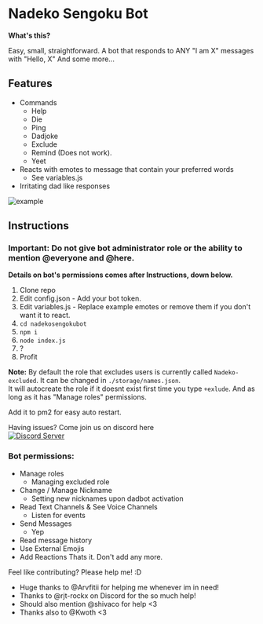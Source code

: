 # Nadeko Sengoku Bot

**What's this?**

Easy, small, straightforward. A bot that responds to ANY "I am X" messages with "Hello, X" And some more...

## Features
* Commands
  * Help
  * Die
  * Ping
  * Dadjoke
  * Exclude
  * Remind (Does not work).
  * Yeet
* Reacts with emotes to message that contain your preferred words
  * See variables.js
* Irritating dad like responses
<img src="https://i.imgur.com/WsMAKPB.png" title="example"/>

## Instructions

### Important: Do not give bot administrator role or the ability to mention @everyone and @here.
**Details on bot's permissions comes after Instructions, down below.**
1. Clone repo
1. Edit config.json - Add your bot token.
1. Edit variables.js - Replace example emotes or remove them if you don't want it to react.
1. `cd nadekosengokubot`
1. `npm i`
1. `node index.js`
1. ?
1. Profit

**Note:** 
By default the role that excludes users is currently called `Nadeko-excluded`. It can be changed in `./storage/names.json`.              
It will autocreate the role if it doesnt exist first time you type `+exlude`. And as long as it has "Manage roles" permissions.  

Add it to pm2 for easy auto restart.

Having issues? Come join us on discord here                                                                                    
<a href="https://discord.gg/msNtTYV">
  <img src="https://discordapp.com/api/guilds/414099963841216512/embed.png?style=banner2" title="Discord Server"/>
</a>

### Bot permissions:
* Manage roles
  * Managing excluded role
* Change / Manage Nickname 
  * Setting new nicknames upon dadbot activation
* Read Text Channels & See Voice Channels 
  * Listen for events
* Send Messages
  * Yep
* Read message history
* Use External Emojis
* Add Reactions
Thats it. Don't add any more.

Feel like contributing? Please help me! :D

- Huge thanks to @Arvfitii for helping me whenever im in need!
- Thanks to @rjt-rockx on Discord for the so much help!
- Should also mention @shivaco for help <3
- Thanks also to @Kwoth <3

